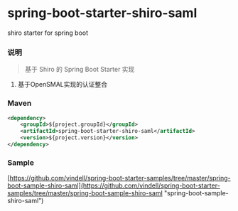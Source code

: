# spring-boot-starter-shiro-saml
shiro starter for spring boot

### 说明


 > 基于 Shiro 的 Spring Boot Starter 实现

1. 基于OpenSMAL实现的认证整合

### Maven

``` xml
<dependency>
	<groupId>${project.groupId}</groupId>
	<artifactId>spring-boot-starter-shiro-saml</artifactId>
	<version>${project.version}</version>
</dependency>
```

### Sample

[https://github.com/vindell/spring-boot-starter-samples/tree/master/spring-boot-sample-shiro-saml](https://github.com/vindell/spring-boot-starter-samples/tree/master/spring-boot-sample-shiro-saml "spring-boot-sample-shiro-saml")

